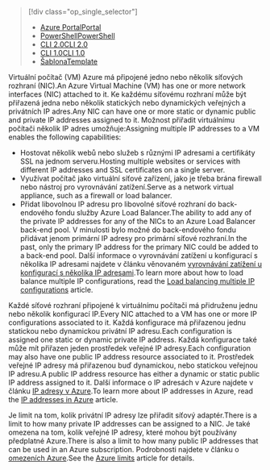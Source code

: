 > [!div class="op_single_selector"]
> * [<span data-ttu-id="d3077-101">Azure Portal</span><span class="sxs-lookup"><span data-stu-id="d3077-101">Portal</span></span>](../articles/virtual-network/virtual-network-multiple-ip-addresses-portal.md)
> * [<span data-ttu-id="d3077-102">PowerShell</span><span class="sxs-lookup"><span data-stu-id="d3077-102">PowerShell</span></span>](../articles/virtual-network/virtual-network-multiple-ip-addresses-powershell.md)
> * [<span data-ttu-id="d3077-103">CLI 2.0</span><span class="sxs-lookup"><span data-stu-id="d3077-103">CLI 2.0</span></span>](../articles/virtual-network/virtual-network-multiple-ip-addresses-cli.md)
> * [<span data-ttu-id="d3077-104">CLI 1.0</span><span class="sxs-lookup"><span data-stu-id="d3077-104">CLI 1.0</span></span>](../articles/virtual-network/virtual-network-multiple-ip-addresses-cli-nodejs.md)
> * [<span data-ttu-id="d3077-105">Šablona</span><span class="sxs-lookup"><span data-stu-id="d3077-105">Template</span></span>](../articles/virtual-network/virtual-network-multiple-ip-addresses-template.md)
>

<span data-ttu-id="d3077-106">Virtuální počítač (VM) Azure má připojené jedno nebo několik síťových rozhraní (NIC).</span><span class="sxs-lookup"><span data-stu-id="d3077-106">An Azure Virtual Machine (VM) has one or more network interfaces (NIC) attached to it.</span></span> <span data-ttu-id="d3077-107">Ke každému síťovému rozhraní může být přiřazená jedna nebo několik statických nebo dynamických veřejných a privátních IP adres.</span><span class="sxs-lookup"><span data-stu-id="d3077-107">Any NIC can have one or more static or dynamic public and private IP addresses assigned to it.</span></span> <span data-ttu-id="d3077-108">Možnost přiřadit virtuálnímu počítači několik IP adres umožňuje:</span><span class="sxs-lookup"><span data-stu-id="d3077-108">Assigning multiple IP addresses to a VM enables the following capabilities:</span></span>

* <span data-ttu-id="d3077-109">Hostovat několik webů nebo služeb s různými IP adresami a certifikáty SSL na jednom serveru.</span><span class="sxs-lookup"><span data-stu-id="d3077-109">Hosting multiple websites or services with different IP addresses and SSL certificates on a single server.</span></span>
* <span data-ttu-id="d3077-110">Využívat počítač jako virtuální síťové zařízení, jako je třeba brána firewall nebo nástroj pro vyrovnávání zatížení.</span><span class="sxs-lookup"><span data-stu-id="d3077-110">Serve as a network virtual appliance, such as a firewall or load balancer.</span></span>
* <span data-ttu-id="d3077-111">Přidat libovolnou IP adresu pro libovolné síťové rozhraní do back-endového fondu služby Azure Load Balancer.</span><span class="sxs-lookup"><span data-stu-id="d3077-111">The ability to add any of the private IP addresses for any of the NICs to an Azure Load Balancer back-end pool.</span></span> <span data-ttu-id="d3077-112">V minulosti bylo možné do back-endového fondu přidávat jenom primární IP adresy pro primární síťové rozhraní.</span><span class="sxs-lookup"><span data-stu-id="d3077-112">In the past, only the primary IP address for the primary NIC could be added to a back-end pool.</span></span> <span data-ttu-id="d3077-113">Další informace o vyrovnávání zatížení u konfigurací s několika IP adresami najdete v článku věnovaném [vyrovnávání zatížení u konfigurací s několika IP adresami](../articles/load-balancer/load-balancer-multiple-ip.md?toc=%2fazure%2fvirtual-network%2ftoc.json).</span><span class="sxs-lookup"><span data-stu-id="d3077-113">To learn more about how to load balance multiple IP configurations, read the [Load balancing multiple IP configurations](../articles/load-balancer/load-balancer-multiple-ip.md?toc=%2fazure%2fvirtual-network%2ftoc.json) article.</span></span>

<span data-ttu-id="d3077-114">Každé síťové rozhraní připojené k virtuálnímu počítači má přidruženu jednu nebo několik konfigurací IP.</span><span class="sxs-lookup"><span data-stu-id="d3077-114">Every NIC attached to a VM has one or more IP configurations associated to it.</span></span> <span data-ttu-id="d3077-115">Každá konfigurace má přiřazenou jednu statickou nebo dynamickou privátní IP adresu.</span><span class="sxs-lookup"><span data-stu-id="d3077-115">Each configuration is assigned one static or dynamic private IP address.</span></span> <span data-ttu-id="d3077-116">Každá konfigurace také může mít přiřazen jeden prostředek veřejné IP adresy.</span><span class="sxs-lookup"><span data-stu-id="d3077-116">Each configuration may also have one public IP address resource associated to it.</span></span> <span data-ttu-id="d3077-117">Prostředek veřejné IP adresy má přiřazenou buď dynamickou, nebo statickou veřejnou IP adresu.</span><span class="sxs-lookup"><span data-stu-id="d3077-117">A public IP address resource has either a dynamic or static public IP address assigned to it.</span></span> <span data-ttu-id="d3077-118">Další informace o IP adresách v Azure najdete v článku [IP adresy v Azure](../articles/virtual-network/virtual-network-ip-addresses-overview-arm.md).</span><span class="sxs-lookup"><span data-stu-id="d3077-118">To learn more about IP addresses in Azure, read the [IP addresses in Azure](../articles/virtual-network/virtual-network-ip-addresses-overview-arm.md) article.</span></span> 

<span data-ttu-id="d3077-119">Je limit na tom, kolik privátní IP adresy lze přiřadit síťový adaptér.</span><span class="sxs-lookup"><span data-stu-id="d3077-119">There is a limit to how many private IP addresses can be assigned to a NIC.</span></span> <span data-ttu-id="d3077-120">Je také omezena na tom, kolik veřejné IP adresy, které mohou být používány předplatné Azure.</span><span class="sxs-lookup"><span data-stu-id="d3077-120">There is also a limit to how many public IP addresses that can be used in an Azure subscription.</span></span> <span data-ttu-id="d3077-121">Podrobnosti najdete v článku o [omezeních Azure](../articles/azure-subscription-service-limits.md?toc=%2fazure%2fvirtual-network%2ftoc.json#azure-resource-manager-virtual-networking-limits).</span><span class="sxs-lookup"><span data-stu-id="d3077-121">See the [Azure limits](../articles/azure-subscription-service-limits.md?toc=%2fazure%2fvirtual-network%2ftoc.json#azure-resource-manager-virtual-networking-limits) article for details.</span></span>
